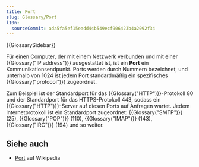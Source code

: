 ```yaml
---
title: Port
slug: Glossary/Port
l10n:
  sourceCommit: ada5fa5ef15eadd44b549ecf906423b4a2092f34
---
```


{{GlossarySidebar}}

Für einen Computer, der mit einem Netzwerk verbunden und mit einer {{Glossary("IP address")}} ausgestattet ist, ist ein **Port** ein Kommunikationsendpunkt. Ports werden durch Nummern bezeichnet, und unterhalb von 1024 ist jedem Port standardmäßig ein spezifisches {{Glossary("protocol")}} zugeordnet.

Zum Beispiel ist der Standardport für das {{Glossary("HTTP")}}-Protokoll 80 und der Standardport für das HTTPS-Protokoll 443, sodass ein {{Glossary("HTTP")}}-Server auf diesen Ports auf Anfragen wartet. Jedem Internetprotokoll ist ein Standardport zugeordnet: {{Glossary("SMTP")}} (25), {{Glossary("POP")}} (110), {{Glossary("IMAP")}} (143), {{Glossary("IRC")}} (194) und so weiter.

## Siehe auch

- [Port](<https://en.wikipedia.org/wiki/Port_(computer_networking)>) auf Wikipedia
